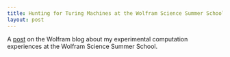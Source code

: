 ```yaml
---
title: Hunting for Turing Machines at the Wolfram Science Summer School
layout: post
---
```


A
[post](http://blog.wolfram.com/2012/12/20/hunting-for-turing-machines-at-the-wolfram-science-summer-school/)
on the Wolfram blog about my experimental computation experiences at the Wolfram Science Summer School.
